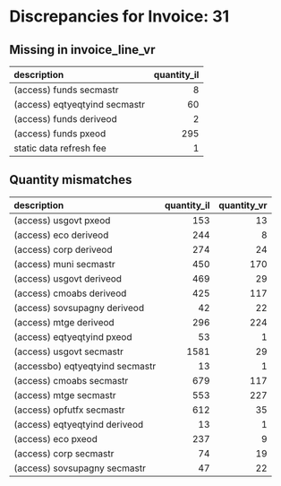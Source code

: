 # Discrepancies for Invoice: 31

## Missing in invoice_line_vr

| description                   |   quantity_il |
|:------------------------------|--------------:|
| (access) funds secmastr       |             8 |
| (access) eqtyeqtyind secmastr |            60 |
| (access) funds deriveod       |             2 |
| (access) funds pxeod          |           295 |
| static data refresh fee       |             1 |

## Quantity mismatches

| description                     |   quantity_il |   quantity_vr |
|:--------------------------------|--------------:|--------------:|
| (access) usgovt pxeod           |           153 |            13 |
| (access) eco deriveod           |           244 |             8 |
| (access) corp deriveod          |           274 |            24 |
| (access) muni secmastr          |           450 |           170 |
| (access) usgovt deriveod        |           469 |            29 |
| (access) cmoabs deriveod        |           425 |           117 |
| (access) sovsupagny deriveod    |            42 |            22 |
| (access) mtge deriveod          |           296 |           224 |
| (access) eqtyeqtyind pxeod      |            53 |             1 |
| (access) usgovt secmastr        |          1581 |            29 |
| (accessbo) eqtyeqtyind secmastr |            13 |             1 |
| (access) cmoabs secmastr        |           679 |           117 |
| (access) mtge secmastr          |           553 |           227 |
| (access) opfutfx secmastr       |           612 |            35 |
| (access) eqtyeqtyind deriveod   |            13 |             1 |
| (access) eco pxeod              |           237 |             9 |
| (access) corp secmastr          |            74 |            19 |
| (access) sovsupagny secmastr    |            47 |            22 |
